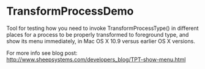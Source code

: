 TransformProcessDemo
====================

Tool for testing how you need to invoke TransformProcessType() in different places for a process to be properly transformed to foreground type, and show its menu immediately, in Mac OS X 10.9 versus earlier OS X versions.

For more info see blog post: http://www.sheepsystems.com/developers_blog/TPT-show-menu.html